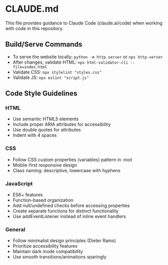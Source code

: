 # CLAUDE.md

This file provides guidance to Claude Code (claude.ai/code) when working with code in this repository.

## Build/Serve Commands
- To serve the website locally: `python -m http.server` or `npx http-server`
- After changes, validate HTML: `npx html-validator-cli --file=index.html`
- Validate CSS: `npx stylelint "styles.css"`
- Validate JS: `npx eslint "script.js"`

## Code Style Guidelines

### HTML
- Use semantic HTML5 elements
- Include proper ARIA attributes for accessibility
- Use double quotes for attributes
- Indent with 4 spaces

### CSS
- Follow CSS custom properties (variables) pattern in :root
- Mobile-first responsive design
- Class naming: descriptive, lowercase with hyphens

### JavaScript
- ES6+ features
- Function-based organization
- Add null/undefined checks before accessing properties
- Create separate functions for distinct functionality
- Use addEventListener instead of inline event handlers

### General
- Follow minimalist design principles (Dieter Rams)
- Prioritize accessibility features
- Maintain dark mode compatibility
- Use smooth transitions/animations sparingly
